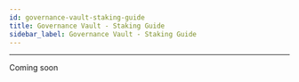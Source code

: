 ```yaml
---
id: governance-vault-staking-guide
title: Governance Vault - Staking Guide
sidebar_label: Governance Vault - Staking Guide
---
```


---

Coming soon
